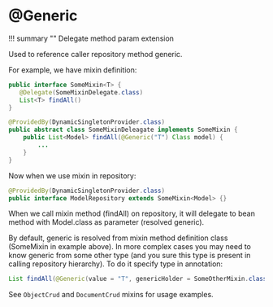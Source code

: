 # @Generic

!!! summary ""
    Delegate method param extension

Used to reference caller repository method generic.

For example, we have mixin definition:

```java
public interface SomeMixin<T> {
   @Delegate(SomeMixinDelegate.class)
   List<T> findAll()
}

@ProvidedBy(DynamicSingletonProvider.class)
public abstract class SomeMixinDeleagate implements SomeMixin {
    public List<Model> findAll(@Generic("T") Class model) {
        ...
    }
}
```

Now when we use mixin in repository:

```java
@ProvidedBy(DynamicSingletonProvider.class)
public interface ModelRepository extends SomeMixin<Model> {}
```

When we call mixin method (findAll) on repository, it will delegate to bean method with Model.class as parameter (resolved generic).

By default, generic is resolved from mixin method definition class (SomeMixin in example above). In more complex cases you may need to know generic from some other type (and you sure this type is present in calling repository hierarchy). To do it specify type in annotation:

```java
List findAll(@Generic(value = "T", genericHolder = SomeOtherMixin.class) Class model) {...}
```

See `ObjectCrud` and `DocumentCrud` mixins for usage examples.
